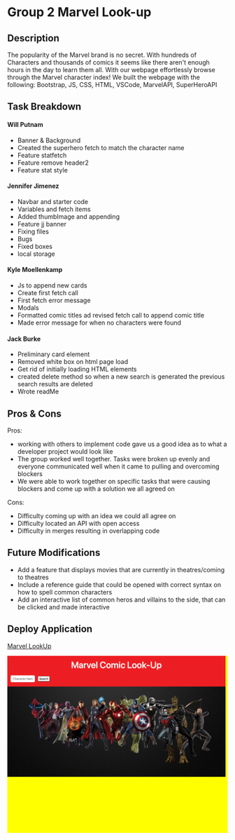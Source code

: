 # Group 2 Marvel Look-up

## Description
The popularity of the Marvel brand is no secret. With hundreds of Characters and thousands of comics it seems like there aren't enough hours in the day to learn them all. With our webpage effortlessly browse through the Marvel character index! 
We built the webpage with the following: Bootstrap, JS, CSS, HTML, VSCode, MarvelAPI, SuperHeroAPI

## Task Breakdown 

#### Will Putnam 
- Banner & Background
- Created the superhero fetch to match the character name
- Feature statfetch 
- Feature remove header2
- Feature stat style

#### Jennifer Jimenez 
- Navbar and starter code
- Variables and fetch items 
- Added thumbImage and appending
- Feature jj banner 
- Fixing files 
- Bugs
- Fixed boxes
- local storage

#### Kyle Moellenkamp 
- Js to append new cards
- Create first fetch call 
- First fetch error message
- Modals
- Formatted comic titles ad revised fetch call to append comic title
- Made error message for when no characters were found

#### Jack Burke 
- Preliminary card element 
- Removed white box on html page load
- Get rid of initially loading HTML elements 
- created delete method so when a new search is generated the previous search results are deleted
- Wrote readMe 

## Pros & Cons 
Pros: 
- working with others to implement code gave us a good idea as to what a developer project would look like 
- The group worked well together. Tasks were broken up evenly and everyone communicated well when it came to pulling and overcoming blockers
- We were able to work together on specific tasks that were causing blockers and come up with a solution we all agreed on

Cons: 
- Difficulty coming up with an idea we could all agree on
- Difficulty located an API with open access
- Difficulty in merges resulting in overlapping code

## Future Modifications 
- Add a feature that displays movies that are currently in theatres/coming to theatres
- Include a reference guide that could be opened with correct syntax on how to spell common characters
- Add an interactive list of common heros and villains to the side, that can be clicked and made interactive

## Deploy Application

[Marvel LookUp](https://will-rd.github.io/Project1-Webpage/)

![Website Image](./assets/Images/will-rd.github.io_Project1-Webpage_.png)